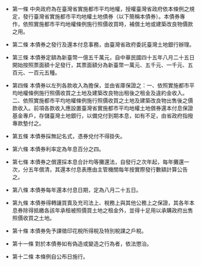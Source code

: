 * 第一條 中央政府為在臺灣省實施都市平均地權，授權臺灣省政府依本條例之規定，發行臺灣省實施都市平均地權土地債券（以下簡稱本債券）。本債券專作，依照實施都市平均地權條例施行照價收買時，補償土地或建築改良物價款之用。

* 第二條 本債券之發行及還本付息事務，由臺灣省政府委託臺灣土地銀行辦理。

* 第三條 本債券定額為新臺幣一億五千萬元，自中華民國四十五年八月二十五日開始按照票面額十足發行，其票面額分為新臺幣一萬元、五千元、一千元、五百元、一百元五種。

* 第四條 本債券以左列各款收入為擔保，並由省庫保證之：一、依照實施都市平均地權條例施行照價收買之土地及建築改良物出租後之租金及違約金收入。二、依照實施都市平均地權條例施行照價收買之土地及建築改良物出售後之價款收入。前項各款收入應設置臺灣省實施都市平均地權土地償券還本付息保證基金專戶，存儲臺灣土地銀行，以備兌付到期本息，如有不足，由省政府指撥專款墊付之。

* 第五條 本債券採無記名式，憑券兌付不得掛失。

* 第六條 本債券利率定為年息百分之四。

* 第七條 本債券之償還採本息合計均等攤還法，自發行之次年起，每年攤還一次，分五年償清，其還本付息表應由主管機關每年按實際發行數額計算公告之。

* 第八條 本債券每年還本付息日期，定為八月二十五日。

* 第九條 本債券得轉讓買賣及充司法上、稅務上與其他公務上之保證，其各年本息券除得抵繳各該年承租被照價買土地之租金外，並得十足用以承購政府出售照價收買之土地。

* 第十條 本債券免予課徵印花稅所得稅及特別稅課之戶稅。

* 第十一條 對於本債券如有偽造或變造之行為者，依法懲治。

* 第十二條 本條例自公布日施行。

